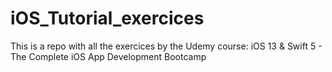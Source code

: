 # iOS_Tutorial_exercices
This is a repo with all the exercices by the Udemy course: iOS 13 &amp; Swift 5 - The Complete iOS App Development Bootcamp
